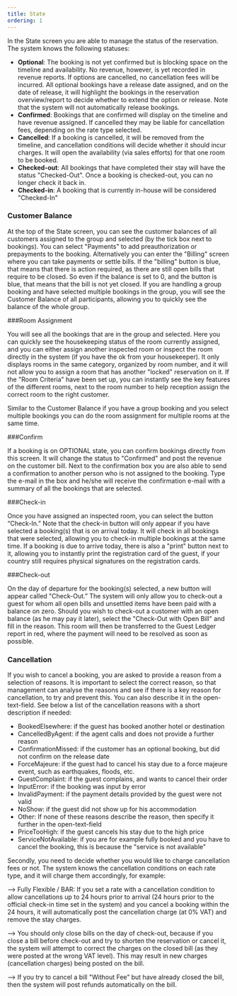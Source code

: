 ```yaml
---
title: State
ordering: 1
---
```


In the State screen you are able to manage the status of the reservation. The system knows the following statuses:

- **Optional**: The booking is not yet confirmed but is blocking space on the timeline and availability. No revenue, however, is yet recorded in revenue reports. If options are cancelled, no cancellation fees will be incurred. All optional bookings have a release date assigned, and on the date of release, it will highlight the bookings in the reservation overview/report to decide whether to extend the option or release. Note that the system will not automatically release bookings.
- **Confirmed**: Bookings that are confirmed will display on the timeline and have revenue assigned. If cancelled they may be liable for cancellation fees, depending on the rate type selected.
- **Cancelled**: If a booking is cancelled, it will be removed from the timeline, and cancellation conditions will decide whether it should incur charges. It will open the availability (via sales efforts) for that one room to be booked.
- **Checked-out**: All bookings that have completed their stay will have the status "Checked-Out". Once a booking is checked-out, you can no longer check it back in.
- **Checked-in**: A booking that is currently in-house will be considered "Checked-In"

### Customer Balance

At the top of the State screen, you can see the customer balances of all customers assigned to the group and selected (by the tick box next to bookings). You can select "Payments" to add preauthorization or prepayments to the booking. Alternatively you can enter the "Billing" screen where you can take payments or settle bills. If the "billing" button is blue, that means that there is action required, as there are still open bills that require to be closed. So even if the balance is set to 0, and the button is blue, that means that the bill is not yet closed. If you are handling a group booking and have selected multiple bookings in the group, you will see the Customer Balance of all participants, allowing you to quickly see the balance of the whole group.

###Room Assignment

You will see all the bookings that are in the group and selected. Here you can quickly see the housekeeping status of the room currently assigned, and you can either assign another inspected room or inspect the room directly in the system (if you have the ok from your housekeeper). It only displays rooms in the same category, organized by room number, and it will not allow you to assign a room that has another "locked" reservation on it.
If the "Room Criteria" have been set up, you can instantly see the key features of the different rooms, next to the room number to help reception assign the correct room to the right customer.

Similar to the Customer Balance if you have a group booking and you select multiple bookings you can do the room assignment for multiple rooms at the same time.

###Confirm

If a booking is on OPTIONAL state, you can confirm bookings directly from this screen. It will change the status to "Confirmed" and post the revenue on the customer bill. Next to the confirmation box you are also able to send a confirmation to another person who is not assigned to the booking. Type the e-mail in the box and he/she will receive the confirmation e-mail with a summary of all the bookings that are selected.

###Check-in

Once you have assigned an inspected room, you can select the button “Check-In.” Note that the check-in button will only appear if you have selected a booking(s) that is on arrival today. It will check in all bookings that were selected, allowing you to check-in multiple bookings at the same time. If a booking is due to arrive today, there is also a "print" button next to it, allowing you to instantly print the registration card of the guest, if your country still requires physical signatures on the registration cards.

###Check-out

On the day of departure for the booking(s) selected, a new button will appear called "Check-Out.” The system will only allow you to check-out a guest for whom all open bills and unsettled items have been paid with a balance on zero. Should you wish to check-out a customer with an open balance (as he may pay it later), select the "Check-Out with Open Bill" and fill in the reason. This room will then be transferred to the Guest Ledger report in red, where the payment will need to be resolved as soon as possible.

### Cancellation

If you wish to cancel a booking, you are asked to provide a reason from a selection of reasons. It is important to select the correct reason, so that management can analyse the reasons and see if there is a key reason for cancellation, to try and prevent this. You can also describe it in the open-text-field. See below a list of the cancellation reasons with a short description if needed:

 - BookedElsewhere: if the guest has booked another hotel or destination
 - CancelledByAgent: if the agent calls and does not provide a further reason
 - ConfirmationMissed: if the customer has an optional booking, but did not confirm on the release date
 - ForceMajeure: if the guest had to cancel his stay due to a force majeure event, such as earthquakes, floods, etc.
 - GuestComplaint: if the guest complains, and wants to cancel their order
 - InputError: if the booking was input by error
 - InvalidPayment: if the payment details provided by the guest were not valid
 - NoShow: if the guest did not show up for his accommodation
 - Other: If none of these reasons describe the reason, then specify it further in the open-text-field
 - PriceTooHigh: if the guest cancels his stay due to the high price
 - ServiceNotAvailable: if you are for example fully booked and you have to cancel the booking, this is because the "service is not available"

Secondly, you need to decide whether you would like to charge cancellation fees or not. The system knows the cancellation conditions on each rate type, and it will charge them accordingly, for example:

--> Fully Flexible / BAR: If you set a rate with a cancellation condition to allow cancellations up to 24 hours prior to arrival (24 hours prior to the official check-in time set in the system) and you cancel a booking within the 24 hours, it will automatically post the cancellation charge (at 0% VAT) and remove the stay charges.

--> You should only close bills on the day of check-out, because if you close a bill before check-out and try to shorten the reservation or cancel it, the system will attempt to correct the charges on the closed bill (as they were posted at the wrong VAT level). This may result in new charges (cancellation charges) being posted on the bill.

--> If you try to cancel a bill "Without Fee” but have already closed the bill, then the system will post refunds automatically on the bill.
